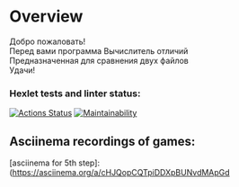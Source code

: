 # Overview
Добро пожаловать! <br>
Перед вами программа Вычислитель отличий <br>
Предназначенная для сравнения двух файлов <br>
Удачи!<br>

### Hexlet tests and linter status:
[![Actions Status](https://github.com/EugeneViktP/java-project-71/actions/workflows/hexlet-check.yml/badge.svg)](https://github.com/EugeneViktP/java-project-71/actions)
[![Maintainability](https://api.codeclimate.com/v1/badges/94ee7492505304b2178d/maintainability)](https://codeclimate.com/github/EugeneViktP/java-project-71/maintainability)

## Asciinema recordings of games: <br>

[asciinema for 5th step]:(https://asciinema.org/a/cHJQopCQTpiDDXpBUNvdMApGd <br>
